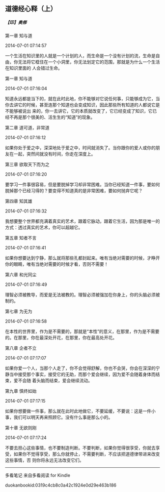 ## 道德经心释（上）

##### 【印】奥修

  

  第一章 知与道

  

2014-07-01 07:14:57

一个生活在知识里的人就是一个计划的人，而生命是一个没有计划的流，生命是自由，你无法将它框住在一个小洞里，你无法划定它的范围，那就是为什么一个生活在知识里面的
人会错过生命。

  

  第一章 知与道

  

2014-07-01 07:16:04

知道永远都是当下的，就在此时此地，你不能够对它说任何事，只能够成为它，当你去讲它的时候，甚至连那个知道也会变成知识，因此那些所有知道的人都说它是不能够被说出
来的，你一去讲它，它的本质就改变了，它已经变成了知识，它已经不再是那个很美的、活生生的“知道”的现象。

  

  第二章 道可道，非常道

  

2014-07-01 07:16:12

如果你处于爱之中，深深地处于爱之中，时间就消失了。当你跟你的爱人或你的朋友在一起，突然间就没有时间，你走在深度上。

  

  第三章 欲取天下而为之

  

2014-07-01 07:16:20

要学习一件事很容易，但是要脱掉学习却非常困难。当你已经知道一件事，要如何脱掉那个已经习得的？要变得不知道真的是非常困难，要如何抛弃它呢？

  

  第四章 知其雄

  

2014-07-01 07:16:32

我想要整个世界都充满着真实的艺术，跟着它脉动，跟着它生活，因为那是唯一的方式：透过真实的艺术，你可以超越它。

  

  第五章 知者不言

  

2014-07-01 07:16:41

如果你想要达到宁静，那么就将那些孔都封起来。唯有当绝对需要的时候，才睁开你的眼睛，唯有当绝对需要的时候才看，否则不需要！

  

  第六章 和光同尘

  

2014-07-01 07:16:49

理智必须被教导，而爱是无法被教的。理智必须被强加在你身上，你的头脑必须被制约。

  

  第七章 为无为

  

2014-07-01 07:16:58

在本性的世界里，作为是不需要的，那就是“本性”的意义，在那里，作为是不需要的。在那里，你在最深处开花，在那里，你在最高处开花。

  

  第八章 企者不立

  

2014-07-01 07:17:07

如果你爱一个人，当那个人走了，你不会觉得舒解，你也不会哭，你会在深深的宁静当中接受那个事实，接受它的无助，而那个爱会继续，因为爱不会随着身体而结束，爱不会随
着头脑而结束，爱会继续流动。

  

  第九章 慎终如始

  

2014-07-01 07:17:15

如果你想要做一件事，那么就在此时此地做它，不要延缓，不要说：这是一件小事，我们可以明天再来照顾它。没有什么事是那么小的。

  

  第十章 无欲则刚

  

2014-07-01 07:17:24

不要去担心这些事情，也不要制造判断。不要判断，如果你觉得很享受，你就去享受，如果你不觉得享受，那么你就停止，不需要判断，不应该把道德律带进来改变这些事情，否
则你将永远无法改变它们。

* * *

多看笔记 来自多看阅读 for Kindle

duokanbookid:0319c4cb8c0a42c1924e0d29e463b186

